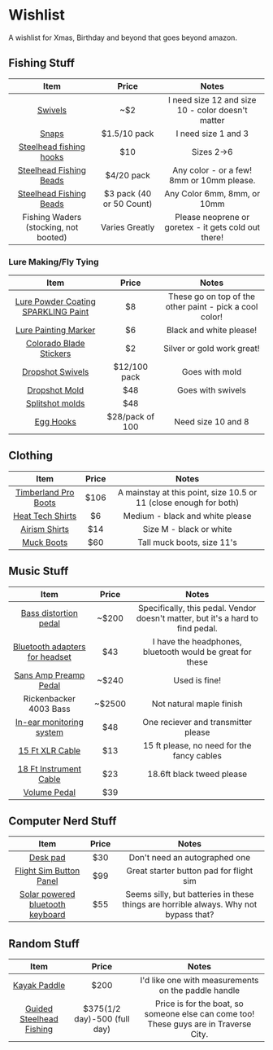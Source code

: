 # Wishlist
A wishlist for Xmas, Birthday and beyond that goes beyond amazon. 


## Fishing Stuff
|Item|Price|Notes|
|:--:|:--:|:--:|
[Swivels](https://www.lurepartsonline.com/Crane-Swivels)|~$2|I need size 12 and size 10 - color doesn't matter
[Snaps](https://www.lurepartsonline.com/Duo-Lock-Snaps)|$1.5/10 pack| I need size 1 and 3
[Steelhead fishing hooks](https://www.lurepartsonline.com/Gamakatsu-T10-6HB-Salmon-Steelhead-Fly-Hooks-Black-Black_2)|$10| Sizes 2->6
[Steelhead Fishing Beads](https://www.lurepartsonline.com/Fusion-Blood-Drop-Egg-Beads-UV2?quantity=1&custcol_beads_eyes_paint_size=164&custcol_beads_eyes_paint_color=214)|$4/20 pack| Any color - or a few! 8mm or 10mm please. 
[Steelhead Fishing Beads](https://troutbeads.com/product-category/troutbeads/)|$3 pack (40 or 50 Count)|Any Color 6mm, 8mm, or 10mm
Fishing Waders (stocking, not booted)| Varies Greatly| Please neoprene or goretex - it gets cold out there! 

### Lure Making/Fly Tying
|Item|Price|Notes|
|:--:|:--:|:--:|
[Lure Powder Coating SPARKLING Paint](https://www.lurepartsonline.com/Pro-Flake-Powder-Glitter-Coat-1-5oz)|$8| These go on top of the other paint - pick a cool color! 
[Lure Painting Marker](https://www.lurepartsonline.com/Quick-Coat-Lure-Markers)|$6| Black and white please! 
[Colorado Blade Stickers](https://www.lurepartsonline.com/Holographic-Stickers?quantity=1&custcol_other_style=25&custcol_beads_eyes_paint_size=183&custcol_beads_eyes_paint_color=154)| $2| Silver or gold work great! 
[Dropshot Swivels](https://www.lurepartsonline.com/Drop-Shot-Swivels) | $12/100 pack| Goes with mold
[Dropshot Mold](https://www.lurepartsonline.com/DropShot-Sinker-Mold-FDS-8-A)| $48| Goes with swivels
[Splitshot molds](https://www.lurepartsonline.com/Rem-SplitShot-Mold-RM-1438)|$48|
[Egg Hooks](https://troutbeads.com/shop/beadhooks/bh10-100/)|$28/pack of 100| Need size 10 and 8


## Clothing
|Item|Price|Notes|
|:--:|:--:|:--:|
[Timberland Pro Boots](https://www.amazon.com/dp/B000XEWLO6/?coliid=I3NKV6O6EO3NTT&colid=2586DLHB05EVL&psc=1&ref_=list_c_wl_lv_ov_lig_dp_it)|$106|A mainstay at this point, size 10.5 or 11 (close enough for both)
[Heat Tech Shirts](https://www.uniqlo.com/us/en/products/E461001-000/00?colorDisplayCode=00&sizeDisplayCode=004)|$6|Medium - black and white please
[Airism Shirts](https://www.uniqlo.com/us/en/products/E454311-000/)| $14| Size M - black or white
[Muck Boots](https://www.muckbootcompany.com/muck-forager-tall-unisex-17-inch-waterproof-pull-o/FOR000.html?color=00&width=M&size=110)|$60 | Tall muck boots, size 11's

## Music Stuff
|Item|Price|Notes|
|:--:|:--:|:--:|
[Bass distortion pedal](https://reverb.com/p/zvex-basstortion)|~$200|Specifically, this pedal. Vendor doesn't matter, but it's a hard to find pedal. 
[Bluetooth adapters for headset](https://www.linsoul.com/products/kz-az10)|$43| I have the headphones, bluetooth would be great for these
[Sans Amp Preamp Pedal](https://reverb.com/item/9887418-tech-21-sansamp-character-series-vt-bass-di)| ~$240| Used is fine! 
Rickenbacker 4003 Bass|~$2500|Not natural maple finish
[In-ear monitoring system](https://www.amazon.com/LEKATO-Transmitter-Automatic-Rehearsal-Performance/dp/B0B3DR71RY)|$48| One reciever and transmitter please
[15 Ft XLR Cable](https://www.musiciansfriend.com/accessories/musicians-gear-lo-z-xlr-microphone-cable/338001000002000?rNtt=xlr%20cables&index=12)|$13 | 15 ft please, no need for the fancy cables
[18 Ft Instrument Cable](https://www.musiciansfriend.com/accessories/fender-deluxe-series-straight-to-angle-instrument-cable/l47917000003001)| $23| 18.6ft black tweed please
[Volume Pedal](https://www.sweetwater.com/store/detail/FCV100V2--behringer-fcv100-v2-dual-mode-expression-pedal)| $39| 

## Computer Nerd Stuff
|Item|Price|Notes|
|:--:|:--:|:--:|
[Desk pad](https://store.gamersnexus.net/products/15-yr-mouse-mat)|$30|Don't need an autographed one
[Flight Sim Button Panel](https://www.logitechg.com/en-us/products/flight/flight-simulator-switch-panel.945-000030.html)|$99|Great starter button pad for flight sim
[Solar powered bluetooth keyboard](https://www.logitech.com/en-us/products/keyboards/k750-wireless-solar.920-002912.html?utm_source=google&srsltid=AfmBOoqa8Bi7y1LdI1TZv2DODoSpGqnMetmB-yNwBFFX9rvlzdkqOBhePQc)|$55| Seems silly, but batteries in these things are horrible always. Why not bypass that? 

## Random Stuff
|Item|Price|Notes|
|:--:|:--:|:--:|
[Kayak Paddle](https://bendingbranches.com/collections/kayak-fishing-paddles/products/angler-ace-plus-discontinued)|$200| I'd like one with measurements on the paddle handle
[Guided Steelhead Fishing](https://thenorthernangler.com/pages/guide-services) | $375(1/2 day)-500 (full day)| Price is for the boat, so someone else can come too! These guys are in Traverse City. 

